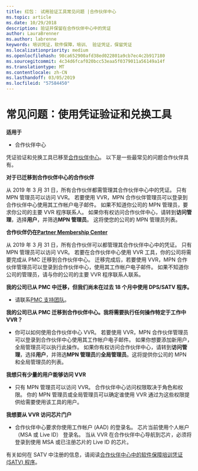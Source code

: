 ```yaml
---
title: 红包： 试用验证工具常见问题 |合作伙伴中心
ms.topic: article
ms.date: 10/29/2018
description: 验证并保留在合作伙伴中心中的凭证
author: LauraBrenner
ms.author: labrenne
keywords: 培训凭证，软件保障，培训、 验证凭证，保留凭证
ms.localizationpriority: medium
ms.openlocfilehash: 98ca652900afd38ed022801a9cb7ec4c2b917180
ms.sourcegitcommit: 4c34d6fcaf020bcc53eaa5f0379011a56149a14f
ms.translationtype: MT
ms.contentlocale: zh-CN
ms.lasthandoff: 03/05/2019
ms.locfileid: "57584450"
---
```

# <a name="faq-using-the-voucher-validation-and-redemption-tool"></a>常见问题：使用凭证验证和兑换工具 

**适用于**

- 合作伙伴中心

凭证验证和兑换工具已移至[合作伙伴中心](https://partner.microsoft.com/en-us/pcv/dashboard/overview)。 以下是一些最常见的问题合作伙伴具有。 

**对于已迁移到合作伙伴中心的合作伙伴**

 从 2019 年 3 月 31 日，所有合作伙伴都需管理其合作伙伴中心中的凭证。 只有 MPN 管理员可以访问 VVR。 若要使用 VVR，MPN 合作伙伴管理员可以登录到合作伙伴中心使用其工作帐户电子邮件。 如果不知道你公司的 MPN 管理员，要求你公司的主要 VVR 程序联系人。  如果你有权访问合作伙伴中心，请转到**访问管理**，选择**用户**，并筛选**MPN 管理员**。 这将使您的公司的 MPN 管理员列表。  

**合作伙伴仍在[Partner Membership Center](https://partner.microsoft.com/)**

从 2019 年 3 月 31 日，所有合作伙伴可以都管理其合作伙伴中心中的凭证。 只有 MPN 管理员可以访问 VVR。 若要在合作伙伴中心使用 VVR 工具，你的公司将需要完成从 PMC 迁移到合作伙伴中心。 迁移完成后，若要使用 VVR，MPN 合作伙伴管理员可以登录到合作伙伴中心，使用其工作帐户电子邮件。 如果不知道你公司的管理员，请与你的公司的主要 VVR 程序联系人联系。  


**我的公司已从 PMC 中迁移，但我们尚未在过去 18 个月中使用 DPS/SATV 程序。**

- 请联系[PMC 支持团队](mailto:proghelp@microsoft.com)。 


**我的公司已从 PMC 迁移到合作伙伴中心。我将需要执行任何操作特定于工作中 VVR？** 

- 你可以如何使用合作伙伴中心 VVR。  若要使用 VVR，MPN 合作伙伴管理员可以登录到合作伙伴中心使用其工作帐户电子邮件。 如果你想要添加新用户，全局管理员可以执行此操作。 如果你有权访问合作伙伴中心，请转到**访问管理**，选择**用户**，并筛选**MPN 管理员**的**全局管理员**。这将提供你公司的 MPN 和全局管理员的列表。  

**我想只有少量的用户能够访问 VVR**

- 只有 MPN 管理员可以访问 VVR。 合作伙伴中心访问权限取决于角色和权限。 你的 MPN 管理员或全局管理员可以确定谁使用 VVR 通过为这些权限提供给需要使用该工具的用户。

**我想要从 VVR 访问芯片门户**

- 合作伙伴中心要求你使用工作帐户 (AAD) 的登录名。  芯片当前使用个人帐户 （MSA 或 Live ID） 登录名。  当从 VVR 在合作伙伴中心导航到芯片，必须将登录到使用 MSA 或已注册芯片的 Live ID 的芯片。

有关如何在 SATV 中注册的信息，请阅读[合作伙伴中心中的软件保障培训凭证 (SATV) 程序](software-assurance-satv.md)。
 <!--
For information on how to enroll in Software Assurance DPS programs, read [Software Assurance programs in Partner Center](software-assurance-dps.md).-->